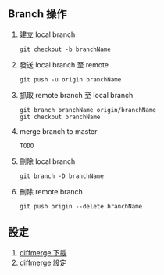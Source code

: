 ## Branch 操作

1. 建立 local branch

	```
	git checkout -b branchName
	```

2. 發送 local branch 至 remote

	```
	git push -u origin branchName
	```
3. 抓取 remote branch 至 local branch

	```
	git branch branchName origin/branchName 
	git checkout branchName
	``` 
4. merge branch to master

	```
	TODO
	```
5. 刪除 local branch

	```
	git branch -D branchName
	```
6. 刪除 remote branch

	```
	git push origin --delete branchName
	```

## 設定
1. [diffmerge 下載](https://sourcegear.com/diffmerge/downloaded.php)
2. [diffmerge 設定](https://sourcegear.com/diffmerge/downloaded.php)